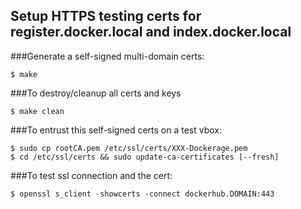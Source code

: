 ## Setup HTTPS testing certs for register.docker.local and index.docker.local

###Generate a self-signed multi-domain certs:

    $ make

###To destroy/cleanup all certs and keys

    $ make clean

###To entrust this self-signed certs on a test vbox:
   
    $ sudo cp rootCA.pem /etc/ssl/certs/XXX-Dockerage.pem
    $ cd /etc/ssl/certs && sudo update-ca-certificates [--fresh]

###To test ssl connection and the cert:

    $ openssl s_client -showcerts -connect dockerhub.DOMAIN:443



